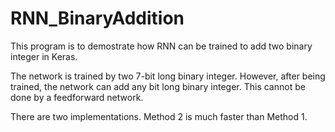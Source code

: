 # RNN_BinaryAddition
This program is to demostrate how RNN can be trained to add two binary integer in Keras.

The network is trained by two 7-bit long binary integer. However, after being trained, the network can add any bit long binary integer. This cannot be done by a feedforward network.  

There are two implementations. Method 2 is much faster than Method 1. 
